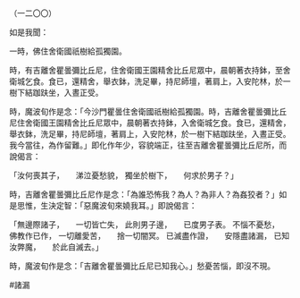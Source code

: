 （一二〇〇）

如是我聞：

一時，佛住舍衛國祇樹給孤獨園。

時，有吉離舍瞿曇彌比丘尼，住舍衛國王園精舍比丘尼眾中，晨朝著衣持鉢，至舍衛城乞食。食已，還精舍，舉衣鉢，洗足畢，持尼師壇，著肩上，入安陀林，於一樹下結跏趺坐，入晝正受。

時，魔波旬作是念：「今沙門瞿曇住舍衛國祇樹給孤獨園。時，吉離舍瞿曇彌比丘尼住舍衛國王園精舍比丘尼眾中，晨朝著衣持鉢，入舍衛城乞食。食已，還精舍，舉衣鉢，洗足畢，持尼師壇，著肩上，入安陀林，於一樹下結跏趺坐，入晝正受。我今當往，為作留難。」即化作年少，容貌端正，往至吉離舍瞿曇彌比丘尼所，而說偈言：

「汝何喪其子，　　涕泣憂愁貌，
獨坐於樹下，　　何求於男子？」

時，吉離舍瞿曇彌比丘尼作是念：「為誰恐怖我？為人？為非人？為姦狡者？」如是思惟，生決定智：「惡魔波旬來嬈我耳。」即說偈言：

「無邊際諸子，　　一切皆亡失，
此則男子邊，　　已度男子表。
不惱不憂愁，　　佛教作已作，
一切離愛苦，　　捨一切闇冥。
已滅盡作證，　　安隱盡諸漏，
已知汝弊魔，　　於此自滅去。」

時，魔波旬作是念：「吉離舍瞿曇彌比丘尼已知我心。」愁憂苦惱，即沒不現。








#諸漏
